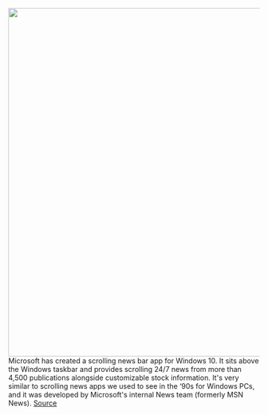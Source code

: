 <img src='https://cdn.vox-cdn.com/thumbor/I0Y0TTxS-D-Dm2Ka-SxPTFPIbsk=/0x0:1400x875/1200x0/filters:focal(0x0:1400x875):no_upscale()/cdn.vox-cdn.com/uploads/chorus_asset/file/19860923/newsbar.jpg' width='700px' /><br/>
Microsoft has created a scrolling news bar app for Windows 10. It sits above the Windows taskbar and provides scrolling 24/7 news from more than 4,500 publications alongside customizable stock information. It's very similar to scrolling news apps we used to see in the ‘90s for Windows PCs, and it was developed by Microsoft's internal News team (formerly MSN News).
<a href='https://www.theverge.com/2020/3/31/21199788/microsoft-news-bar-app-windows-scrolling-news-features'> Source <a/>